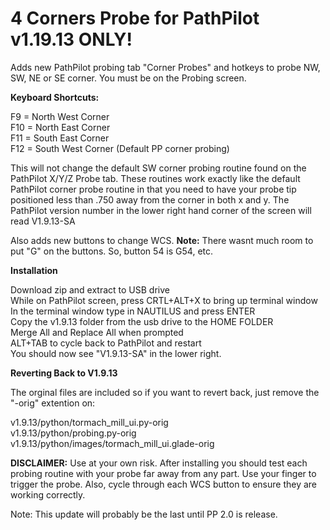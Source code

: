 # 4 Corners Probe for PathPilot v1.19.13 ONLY!
Adds new PathPilot probing tab "Corner Probes" and hotkeys to probe NW, SW, NE or SE corner. You must be on the Probing screen.

<b>Keyboard Shortcuts:</b>

F9 = North West Corner<br>
F10 = North East Corner<br>
F11 = South East Corner<br>
F12 = South West Corner (Default PP corner probing)<br>

This will not change the default SW corner probing routine found on the PathPilot X/Y/Z Probe tab.  These routines work exactly like the default PathPilot corner probe routine in that you need to have your probe tip positioned less than .750 away from the corner in both x and y. The PathPilot version number in the lower right hand corner of the screen will read V1.9.13-SA

Also adds new buttons to change WCS.  <b>Note:</b> There wasnt much room to put "G" on the buttons.  So, button 54 is G54, etc.

<b>Installation</b>

Download zip and extract to USB drive<br>
While on PathPilot screen, press CRTL+ALT+X to bring up terminal window<br>
In the terminal window type in NAUTILUS and press ENTER<br>
Copy the v1.9.13 folder from the usb drive to the HOME FOLDER<br>
Merge All and Replace All when prompted<br>
ALT+TAB to cycle back to PathPilot and restart<br>
You should now see "V1.9.13-SA" in the lower right.

<b>Reverting Back to V1.9.13</b>
  
The orginal files are included so if you want to revert back, just remove the "-orig" extention on:

v1.9.13/python/tormach_mill_ui.py-orig<br>
v1.9.13/python/probing.py-orig<br>
v1.9.13/python/images/tormach_mill_ui.glade-orig<br>

<b>DISCLAIMER:</b> Use at your own risk. After installing you should test each probing routine with your probe far away from any part. Use your finger to trigger the probe.  Also, cycle through each WCS button to ensure they are working correctly.

Note:  This update will probably be the last until PP 2.0 is release.
